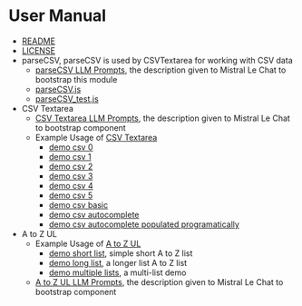 
# User Manual

- [README](README.md)
- [LICENSE](LICENSE)
- parseCSV, parseCSV is used by CSVTextarea for working with CSV data
  - [parseCSV LLM Prompts](parseCSV_llm_prompts.md), the description given to Mistral Le Chat to bootstrap this module
  - [parseCSV.js](parseCSV.js)
  - [parseCSV_test.js](parseCSV_test.js)
- CSV Textarea
  - [CSV Textarea LLM Prompts](csvtextarea_llm_prompts.md), the description given to Mistral Le Chat to bootstrap component
  - Example Usage of [CSV Textarea](csvtextarea.js)
    - [demo csv 0](demo_csv0.html)
    - [demo csv 1](demo_csv1.html)
    - [demo csv 2](demo_csv2.html)
    - [demo csv 3](demo_csv3.html)
    - [demo csv 4](demo_csv4.html)
    - [demo csv 5](demo_csv5.html)
    - [demo csv basic](demo_csv_basic.html)
    - [demo csv autocomplete](demo_csv_autocomplete0.html)
    - [demo csv autocomplete populated programatically](demo_csv_autocomplete1.html)
- A to Z UL
  - Example Usage of [A to Z UL](a_to_z_ul.js)
    - [demo short list](demo_short_list.html), simple short A to Z list
    - [demo long list](demo_long_list.html), a longer list A to Z list
    - [demo multiple lists](demo_multiple_list.html), a multi-list demo
  - [A to Z UL LLM Prompts](a_to_z_ul_llm_prompts.md), the description given to Mistral Le Chat to bootstrap component

